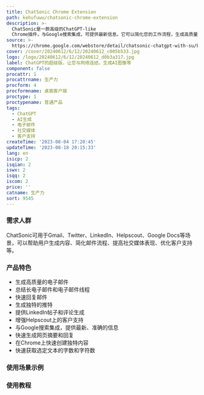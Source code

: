 ```yaml
---
title: ChatSonic Chrome Extension
path: kehufuwu/chatsonic-chrome-extension
description: >-
  ChatSonic是一款高级的ChatGPT-like
  Chrome插件，与Google搜索集成，可提供最新信息。它可以简化您的工作流程，生成高质量的电子邮件，总结长电子邮件和电子邮件线程，快速回复邮件等。此外，它还能提升您在Twitter、LinkedIn和Helpscout上的表现，同时能够在Google搜索中提供ChatGPT-like的回复，以及在浏览网页时生成摘要和回复，以及在任何地方使用CMD+M快捷键创建独特内容。ChatSonic还可以在选定的文本上快速获取字数和字符数。
source: >-
  https://chrome.google.com/webstore/detail/chatsonic-chatgpt-with-su/kchaponcodemjigejilffhfchecpgdpf
cover: /cover/20240612/6/12/20240612_c005b533.jpg
logo: /logo/20240612/6/12/20240612_d0b3a317.jpg
label: ChatGPT的超级版，让您与网络连结，生成AI图像等
component: false
procattr: 1
procattrname: 生产力
procform: 4
procformname: 桌面客户端
proctype: 1
proctypename: 普通产品
tags:
  - ChatGPT
  - AI生成
  - 电子邮件
  - 社交媒体
  - 客户支持
createTime: '2023-08-04 17:20:45'
updateTime: '2023-08-18 20:15:33'
lang: en
isicp: 2
isqian: 2
iswx: 2
isqq: 2
iscom: 2
price: ''
catname: 生产力
sort: 9545
---
```




### 需求人群
ChatSonic可用于Gmail、Twitter、LinkedIn、Helpscout、Google Docs等场景，可以帮助用户生成内容、简化邮件流程、提高社交媒体表现、优化客户支持等。

### 产品特色
- 生成高质量的电子邮件
- 总结长电子邮件和电子邮件线程
- 快速回复邮件
- 生成独特的推特
- 提供LinkedIn帖子和评论生成
- 增强Helpscout上的客户支持
- 与Google搜索集成，提供最新、准确的信息
- 快速生成网页摘要和回复
- 在Chrome上快速创建独特内容
- 快速获取选定文本的字数和字符数

### 使用场景示例


### 使用教程


  

